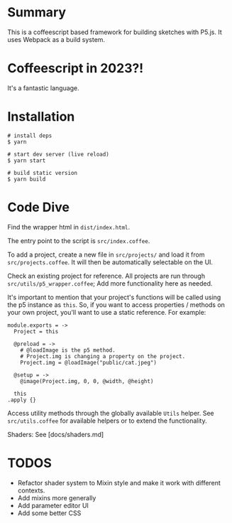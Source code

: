 # Summary

This is a coffeescript based framework for building sketches with P5.js. It uses Webpack as a build system.

# Coffeescript in 2023?!

It's a fantastic language. 

# Installation

```
# install deps
$ yarn

# start dev server (live reload)
$ yarn start

# build static version
$ yarn build
```

# Code Dive

Find the wrapper html in `dist/index.html`.

The entry point to the script is `src/index.coffee`.

To add a project, create a new file in `src/projects/` and load it from `src/projects.coffee`.
It will then be automatically selectable on the UI.

Check an existing project for reference. All projects are run through `src/utils/p5_wrapper.coffee`;
Add more functionality here as needed.

It's important to mention that your project's functions will be called using the p5 instance as `this`. So, if you want to
access properties / methods on your own project, you'll want to use a static reference. For example:

```
module.exports = ->
  Project = this

  @preload = ->
    # @loadImage is the p5 method.
    # Project.img is changing a property on the project.
    Project.img = @loadImage("public/cat.jpeg")
  
  @setup = ->
    @image(Project.img, 0, 0, @width, @height)

  this
.apply {}
```

Access utility methods through the globally available `Utils` helper.
See `src/utils.coffee` for available helpers or to extend the functionality.

Shaders: See [docs/shaders.md]

# TODOS

- Refactor shader system to Mixin style and make it work with different contexts.
- Add mixins more generally
- Add parameter editor UI
- Add some better CSS